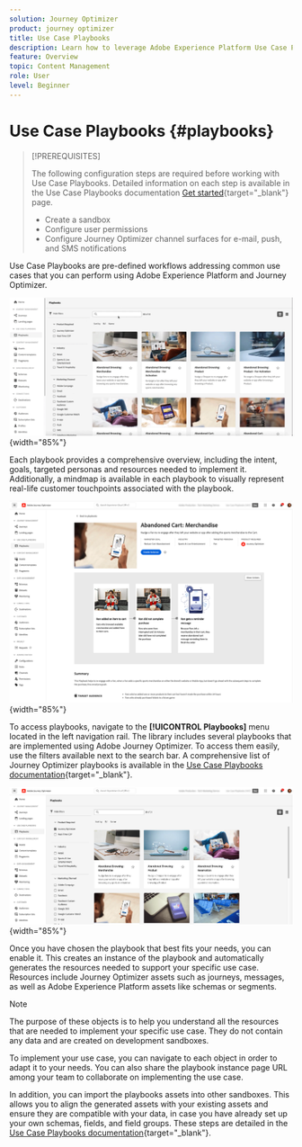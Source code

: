 ```yaml
---
solution: Journey Optimizer
product: journey optimizer
title: Use Case Playbooks
description: Learn how to leverage Adobe Experience Platform Use Case Playbooks with Adobe Journeys Optimizer.
feature: Overview
topic: Content Management
role: User
level: Beginner
---
```

# Use Case Playbooks {#playbooks}

>[!PREREQUISITES]
>
>The following configuration steps are required before working with Use Case Playbooks. Detailed information on each step is available in the Use Case Playbooks documentation [Get started](https://experienceleague.adobe.com/docs/experience-platform/use-case-playbooks/playbooks/get-started.html){target="_blank"} page.
>
>* Create a sandbox
>* Configure user permissions
>* Configure Journey Optimizer channel surfaces for e-mail, push, and SMS notifications

Use Case Playbooks are pre-defined workflows addressing common use cases that you can perform using Adobe Experience Platform and Journey Optimizer.

![animated image showing Use Case Playbooks](../rn/assets/do-not-localize/playbooks.gif){width="85%"}

Each playbook provides a comprehensive overview, including the intent, goals, targeted personas and resources needed to implement it. Additionally, a mindmap is available in each playbook to visually represent real-life customer touchpoints associated with the playbook.

![Abandoned Cart playbook displayed in the discover playbooks view](assets/playbooks-detail.png){width="85%"}

To access playbooks, navigate to the **[!UICONTROL Playbooks]** menu located in the left navigation rail. The library includes several playbooks that are implemented using Adobe Journey Optimizer. To access them easily, use the filters available next to the search bar. A comprehensive list of Journey Optimizer playbooks is available in the [Use Case Playbooks documentation](https://experienceleague.adobe.com/docs/experience-platform/use-case-playbooks/playbooks/playbooks-list.html){target="_blank"}.

![Playbooks list with filters pane opened](assets/playbooks-filter.png){width="85%"}

Once you have chosen the playbook that best fits your needs, you can enable it. This creates an instance of the playbook and automatically generates the resources needed to support your specific use case. Resources include Journey Optimizer assets such as journeys, messages, as well as Adobe Experience Platform assets like schemas or segments.

>[!NOTE]
>
>The purpose of these objects is to help you understand all the resources that are needed to implement your specific use case. They do not contain any data and are created on development sandboxes.

To implement your use case, you can navigate to each object in order to adapt it to your needs. You can also share the playbook instance page URL among your team to collaborate on implementing the use case.

In addition, you can import the playbooks assets into other sandboxes. This allows you to align the generated assets with your existing assets and ensure they are compatible with your data, in case you have already set up your own schemas, fields, and field groups. These steps are detailed in the [Use Case Playbooks documentation](https://experienceleague.adobe.com/docs/experience-platform/use-case-playbooks/playbooks/data-awareness.html){target="_blank"}.
